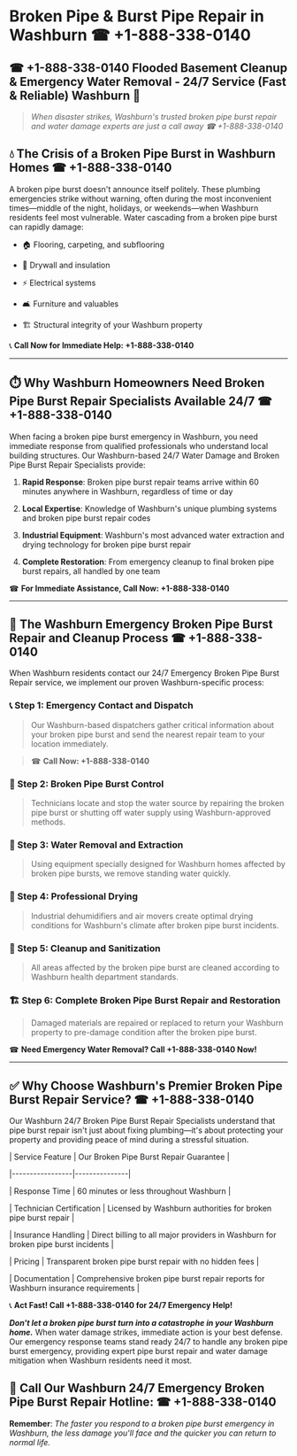 # Broken Pipe & Burst Pipe Repair in Washburn ☎ +1-888-338-0140  
## ☎ +1-888-338-0140 Flooded Basement Cleanup & Emergency Water Removal - 24/7 Service (Fast & Reliable) Washburn 🚨  

> *When disaster strikes, Washburn's trusted broken pipe burst repair and water damage experts are just a call away ☎ +1-888-338-0140*  

## 💧 The Crisis of a Broken Pipe Burst in Washburn Homes ☎ +1-888-338-0140  

A broken pipe burst doesn't announce itself politely. These plumbing emergencies strike without warning, often during the most inconvenient times—middle of the night, holidays, or weekends—when Washburn residents feel most vulnerable. Water cascading from a broken pipe burst can rapidly damage:  

* 🏠 Flooring, carpeting, and subflooring  
* 🧱 Drywall and insulation  
* ⚡ Electrical systems  
* 🛋️ Furniture and valuables  
* 🏗️ Structural integrity of your Washburn property  

📞 **Call Now for Immediate Help: +1-888-338-0140**  

---  

## ⏱️ Why Washburn Homeowners Need Broken Pipe Burst Repair Specialists Available 24/7 ☎ +1-888-338-0140  

When facing a broken pipe burst emergency in Washburn, you need immediate response from qualified professionals who understand local building structures. Our Washburn-based 24/7 Water Damage and Broken Pipe Burst Repair Specialists provide:  

1. **Rapid Response**: Broken pipe burst repair teams arrive within 60 minutes anywhere in Washburn, regardless of time or day  
2. **Local Expertise**: Knowledge of Washburn's unique plumbing systems and broken pipe burst repair codes  
3. **Industrial Equipment**: Washburn's most advanced water extraction and drying technology for broken pipe burst repair  
4. **Complete Restoration**: From emergency cleanup to final broken pipe burst repairs, all handled by one team  

☎ **For Immediate Assistance, Call Now: +1-888-338-0140**  

---  

## 🔧 The Washburn Emergency Broken Pipe Burst Repair and Cleanup Process ☎ +1-888-338-0140  

When Washburn residents contact our 24/7 Emergency Broken Pipe Burst Repair service, we implement our proven Washburn-specific process:  

### 📞 Step 1: Emergency Contact and Dispatch  
> Our Washburn-based dispatchers gather critical information about your broken pipe burst and send the nearest repair team to your location immediately.  
> ☎ **Call Now: +1-888-338-0140**  

### 🚿 Step 2: Broken Pipe Burst Control  
> Technicians locate and stop the water source by repairing the broken pipe burst or shutting off water supply using Washburn-approved methods.  

### 🌊 Step 3: Water Removal and Extraction  
> Using equipment specially designed for Washburn homes affected by broken pipe bursts, we remove standing water quickly.  

### 💨 Step 4: Professional Drying  
> Industrial dehumidifiers and air movers create optimal drying conditions for Washburn's climate after broken pipe burst incidents.  

### 🧼 Step 5: Cleanup and Sanitization  
> All areas affected by the broken pipe burst are cleaned according to Washburn health department standards.  

### 🏗️ Step 6: Complete Broken Pipe Burst Repair and Restoration  
> Damaged materials are repaired or replaced to return your Washburn property to pre-damage condition after the broken pipe burst.  

☎ **Need Emergency Water Removal? Call +1-888-338-0140 Now!**  

---  

## ✅ Why Choose Washburn's Premier Broken Pipe Burst Repair Service? ☎ +1-888-338-0140  

Our Washburn 24/7 Broken Pipe Burst Repair Specialists understand that pipe burst repair isn't just about fixing plumbing—it's about protecting your property and providing peace of mind during a stressful situation.  

| Service Feature | Our Broken Pipe Burst Repair Guarantee |  
|-----------------|---------------|  
| Response Time | 60 minutes or less throughout Washburn |  
| Technician Certification | Licensed by Washburn authorities for broken pipe burst repair |  
| Insurance Handling | Direct billing to all major providers in Washburn for broken pipe burst incidents |  
| Pricing | Transparent broken pipe burst repair with no hidden fees |  
| Documentation | Comprehensive broken pipe burst repair reports for Washburn insurance requirements |  

📞 **Act Fast! Call +1-888-338-0140 for 24/7 Emergency Help!**  

***Don't let a broken pipe burst turn into a catastrophe in your Washburn home.*** When water damage strikes, immediate action is your best defense. Our emergency response teams stand ready 24/7 to handle any broken pipe burst emergency, providing expert pipe burst repair and water damage mitigation when Washburn residents need it most.  

## 📱 Call Our Washburn 24/7 Emergency Broken Pipe Burst Repair Hotline: ☎ +1-888-338-0140  

**Remember**: *The faster you respond to a broken pipe burst emergency in Washburn, the less damage you'll face and the quicker you can return to normal life.*